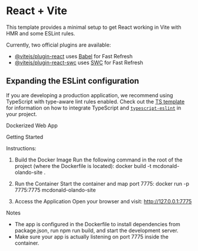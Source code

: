 # React + Vite

This template provides a minimal setup to get React working in Vite with HMR and some ESLint rules.

Currently, two official plugins are available:

- [@vitejs/plugin-react](https://github.com/vitejs/vite-plugin-react/blob/main/packages/plugin-react) uses [Babel](https://babeljs.io/) for Fast Refresh
- [@vitejs/plugin-react-swc](https://github.com/vitejs/vite-plugin-react/blob/main/packages/plugin-react-swc) uses [SWC](https://swc.rs/) for Fast Refresh

## Expanding the ESLint configuration

If you are developing a production application, we recommend using TypeScript with type-aware lint rules enabled. Check out the [TS template](https://github.com/vitejs/vite/tree/main/packages/create-vite/template-react-ts) for information on how to integrate TypeScript and [`typescript-eslint`](https://typescript-eslint.io) in your project.

Dockerized Web App

Getting Started

Instructions:

1. Build the Docker Image
  Run the following command in the root of the project (where the Dockerfile is located):
  docker build -t mcdonald-olando-site .

2. Run the Container
  Start the container and map port 7775:
  docker run -p 7775:7775 mcdonald-olando-site

3. Access the Application
  Open your browser and visit:
  http://127.0.0.1:7775

Notes
- The app is configured in the Dockerfile to install dependencies from package.json, run npm run build, and start the development server.
- Make sure your app is actually listening on port 7775 inside the container.
